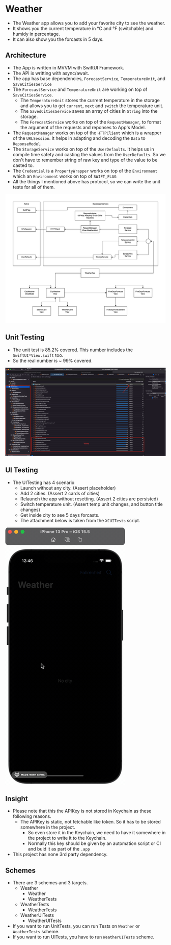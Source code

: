 # Weather
- The Weather app allows you to add your favorite city to see the weather. 
- It shows you the current temperature in °C and °F (switchable) and humidy in percentage. 
- It can also show you the forcasts in 5 days. 

## Architecture
- The App is written in MVVM with SwiftUI Framework. 
- The API is writting with async/await. 
- The app has base dependencies, `ForecastService`, `TemperatureUnit`, and `SaveCitiesService`
- The `ForecastService` and `TemperatureUnit` are working on top of `SaveCitiesService`. 
  - The `TemperatureUnit` stores the current temperature in the storage and allows you to get `current`, `next` and `switch` the temperature unit. 
  - The `SavedCitiesService` saves an array of cities in `String` into the storage. 
  - The `ForecastService` works on top of the `RequestManager`, to format the argument of the requests and reponses to App's Model. 
- The `RequestManager` works on top of the `HTTPClient` which is a wrapper of the `URLSession`. It helps in adapting and decoding the `Data` to `ReponseModel`. 
- The `StorageService` works on top of the `UserDefaults`. It helps us in compile time safety and casting the values from the `UserDefaults`. So we don't have to remember string of raw key and type of the value to be casted to. 
- The `Credential` is a `PropertyWrapper` works on top of the `Environment` which an `Environment` works on top of `SWIFT_FLAG`
- All the things I mentioned above has protocol, so we can write the unit tests for all of them. 


![img](images/AppStructure.png)

## Unit Testing
- The unit test is 85.2% covered. This number includes the `SwiftUI*View.swift` too. 
- So the real number is ~ 99% covered.

![img](images/unittests.png)

## UI Testing
- The UITesting has 4 scenario
  - Launch without any city. (Assert placeholder) 
  - Add 2 cities. (Assert 2 cards of cities)
  - Relaunch the app without resetting. (Assert 2 cities are persisted)
  - Switch temperature unit. (Assert temp unit changes, and button title changes)
  - Get inside city to see 5 days forcasts.
  - The attachment below is taken from the `XCUITests` script.

![img](images/uitests.gif)

## Insight
- Please note that this the APIKey is not stored in Keychain as these following reasons.
  - The APIKey is static, not fetchable like token. So it has to be stored somewhere in the project. 
    - So even store it in the Keychain, we need to have it somewhere in the project to write it to the Keychain. 
    - Normally this key should be given by an automation script or CI and buid it as part of the `.app`
- This project has none 3rd party dependency.

## Schemes
- There are 3 schemes and 3 targets. 
  - Weather
    - Weather
    - WeatherTests
  - WeatherTests
    - WeatherTests
  - WeatherUITests
    - WeatherUITests
- If you want to run UnitTests, you can run Tests on `Weather` or `WeatherTests` scheme.
- If you want to run UITests, you have to run `WeatherUITests` scheme. 
